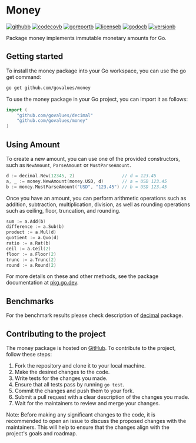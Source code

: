 # Money

[![githubb]][github]
[![codecovb]][codecov]
[![goreportb]][goreport]
[![licenseb]][license]
[![godocb]][godoc]
[![versionb]][version]

Package money implements immutable monetary amounts for Go.

## Getting started

To install the money package into your Go workspace, you can use the go get command:

```bash
go get github.com/govalues/money
```

To use the money package in your Go project, you can import it as follows:

```go
import (
    "github.com/govalues/decimal"
    "github.com/govalues/money"
)
```

## Using Amount

To create a new amount, you can use one of the provided constructors,
such as `NewAmount`, `ParseAmount` or `MustParseAmount`.

```go
d := decimal.New(12345, 2)                  // d = 123.45
a, _ := money.NewAmount(money.USD, d)       // a = USD 123.45
b := money.MustParseAmount("USD", "123.45") // b = USD 123.45
```

Once you have an amount, you can perform arithmetic operations such as
addition, subtraction, multiplication, division, as well
as rounding operations such as ceiling, floor, truncation, and rounding.

```go
sum := a.Add(b)
difference := a.Sub(b)
product := a.Mul(d)
quotient := a.Quo(d)
ratio := a.Rat(b)
ceil := a.Ceil(2)
floor := a.Floor(2)
trunc := a.Trunc(2)
round := a.Round(2)
```

For more details on these and other methods, see the package documentation at [pkg.go.dev](https://pkg.go.dev/github.com/govalues/money).

## Benchmarks

For the benchmark results please check description of [decimal](https://github.com/govalues/decimal) package.

## Contributing to the project

The money package is hosted on [GitHub](https://github.com/govalues/money).
To contribute to the project, follow these steps:

 1. Fork the repository and clone it to your local machine.
 1. Make the desired changes to the code.
 1. Write tests for the changes you made.
 1. Ensure that all tests pass by running `go test`.
 1. Commit the changes and push them to your fork.
 1. Submit a pull request with a clear description of the changes you made.
 1. Wait for the maintainers to review and merge your changes.

Note: Before making any significant changes to the code, it is recommended to open an issue to discuss the proposed changes with the maintainers. This will help to ensure that the changes align with the project's goals and roadmap.

[codecov]: https://codecov.io/gh/govalues/money
[codecovb]: https://img.shields.io/codecov/c/github/govalues/money/main?color=brightcolor
[goreport]: https://goreportcard.com/report/github.com/govalues/money
[goreportb]: https://goreportcard.com/badge/github.com/govalues/money
[github]: https://github.com/govalues/money/actions/workflows/go.yml
[githubb]: https://img.shields.io/github/actions/workflow/status/govalues/money/go.yml
[godoc]: https://pkg.go.dev/github.com/govalues/money#section-documentation
[godocb]: https://img.shields.io/badge/go.dev-reference-blue
[version]: https://go.dev/dl
[versionb]: https://img.shields.io/github/go-mod/go-version/govalues/money?label=go
[license]: https://en.wikipedia.org/wiki/MIT_License
[licenseb]: https://img.shields.io/github/license/govalues/money?color=blue
